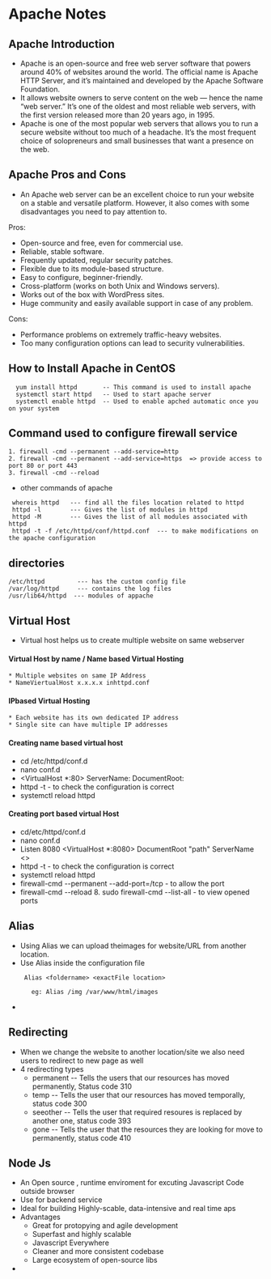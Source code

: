  # Apache Notes #

 ## Apache Introduction ##
 
 * Apache is an open-source and free web server software that powers around 40% of websites around the world. The official name is Apache HTTP Server, and it’s maintained and developed by the Apache Software Foundation.
 * It allows website owners to serve content on the web — hence the name “web server.” It’s one of the oldest and most reliable web servers, with the first version released more than 20 years ago, in 1995.
 * Apache is one of the most popular web servers that allows you to run a secure website without too much of a headache. It’s the most frequent choice of solopreneurs and small businesses that want a presence on the web.

 ## Apache Pros and Cons ##

 * An Apache web server can be an excellent choice to run your website on a stable and versatile platform. However, it also comes with some disadvantages you need to pay attention to.

 Pros:
   * Open-source and free, even for commercial use.
   * Reliable, stable software.
   * Frequently updated, regular security patches.
   * Flexible due to its module-based structure.
   * Easy to configure, beginner-friendly.
   * Cross-platform (works on both Unix and Windows servers).
   * Works out of the box with WordPress sites.
   * Huge community and easily available support in case of any problem.

 Cons:
   * Performance problems on extremely traffic-heavy websites.
   * Too many configuration options can lead to security vulnerabilities.

 ## How to Install Apache in CentOS ##

 ```
   yum install httpd       -- This command is used to install apache
   systemctl start httpd   -- Used to start apache server
   systemctl enable httpd  -- Used to enable apched automatic once you on your system
 ```
 
  ## Command used to configure firewall service ##

 ```
 1. firewall -cmd --permanent --add-service=http 
 2. firewall -cmd --permanent --add-service=https  => provide access to port 80 or port 443  
 3. firewall -cmd --reload

 ```
 * other commands of apache 
 ```
  whereis httpd   --- find all the files location related to httpd
  httpd -l        --- Gives the list of modules in httpd 
  httpd -M        --- Gives the list of all modules associated with httpd 
  httpd -t -f /etc/httpd/conf/httpd.conf  --- to make modifications on the apache configuration 
 
 ```
 
 ## directories ##
 ```
 /etc/httpd         --- has the custom config file
 /var/log/httpd     --- contains the log files 
 /usr/lib64/httpd  --- modules of appache 

 ```
 
  ## Virtual Host ##

 * Virtual host helps us to create multiple website on same webserver
 #### Virtual Host by name / Name based Virtual Hosting ####
    * Multiple websites on same IP Address
    * NameViertualHost x.x.x.x inhttpd.conf
 #### IPbased Virtual Hosting ####
    * Each website has its own dedicated IP address
    * Single site can have multiple IP addresses

 #### Creating name based virtual host ####
 * cd /etc/httpd/conf.d
 * nano conf.d
 * <VirtualHost *:80> ServerName: DocumentRoot:
 * httpd -t - to check the configuration is correct 
 * systemctl reload httpd

#### Creating port based virtual Host ####
 * cd/etc/httpd/conf.d
 * nano conf.d
 * Listen 8080 <VirtualHost *:8080> DocumentRoot "path" ServerName <>
 * httpd -t - to check the configuration is correct 
 * systemctl reload httpd 
 * firewall-cmd --permanent --add-port=/tcp - to allow the port 
 * firewall-cmd --reload 8. sudo firewall-cmd --list-all - to view opened ports

 ## Alias ##

 * Using Alias we can upload theimages for website/URL from another location. 
 * Use Alias inside the configuration file 
   ```
    Alias <foldername> <exactFile location>
  
      eg: Alias /img /var/www/html/images
   ```
 * 

 ## Redirecting ##

 * When we change the website to another location/site we  also need users to redirect to new page as well
 * 4 redirecting types
      * permanent -- Tells the users that our resources has moved permanently, Status code 310
      * temp      -- Tells the user that our resources has moved temporally, status code 300
      * seeother  -- Tells the user that required resoures is replaced by another one, status code 393
      * gone      -- Tells the user that the resources they are looking for move to permanently, status code 410

 ## Node Js ##

 * An Open source , runtime enviroment for excuting Javascript Code outside browser
 * Use for backend service
 * Ideal for building Highly-scable, data-intensive and real time aps
 * Advantages
     * Great for protopying and agile development 
     * Superfast and highly scalable 
     * Javascript Everywhere
     * Cleaner and more consistent codebase 
     * Large ecosystem of open-source libs
 * 
 
